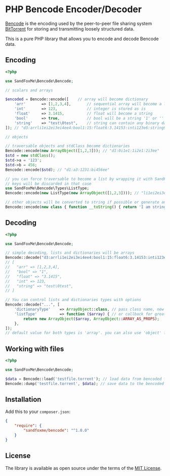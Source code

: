 # PHP Bencode Encoder/Decoder

[Bencode](https://en.wikipedia.org/wiki/Bencode) is the encoding used by the peer-to-peer file sharing system
[BitTorrent](https://en.wikipedia.org/wiki/BitTorrent) for storing and transmitting loosely structured data.

This is a pure PHP library that allows you to encode and decode Bencode data.

## Encoding

```php
<?php

use SandFoxMe\Bencode\Bencode;

// scalars and arrays

$encoded = Bencode::encode([    // array will become dictionary
    'arr'       => [1,2,3,4],       // sequential array will become a list
    'int'       => 123,             // integer is stored as is
    'float'     => 3.1415,          // float will become a string
    'bool'      => true,            // bool will be a string '1' or ''
    'string'    => "test\0test",    // string can contain any binary data
]); // "d3:arrli1ei2ei3ei4ee4:bool1:15:float6:3.14153:inti123e6:string9:test\0teste"

// objects

// traversable objects and stdClass become dictionaries
Bencode::encode(new ArrayObject([1,2,3])); // "d1:0i1e1:1i2e1:2i3ee"
$std = new stdClass(); 
$std->a = '123'; 
$std->b = 456;
Bencode::encode($std); // "d1:a3:1231:bi456ee"

// you can force traversable to become a list by wrapping it with SandFoxMe\Bencode\Types\ListType
// keys will be discarded in that case
use SandFoxMe\Bencode\Types\ListType;
Bencode::encode(new ListType(new ArrayObject([1,2,3]))); // "li1ei2ei3ee"

// other objects will be converted to string if possible or generate an error if not
Bencode::encode(new class { function __toString() { return 'I am string'; } }); // "11:I am string"
```

## Decoding

```php
<?php

use SandFoxMe\Bencode\Bencode;

// simple decoding, lists and dictionaries will be arrays
Bencode::decode("d3:arrli1ei2ei3ei4ee4:bool1:15:float6:3.14153:inti123e6:string9:test\0teste");
// [
//   "arr" => [1,2,3,4],
//   "bool" => "1",
//   "float" => "3.1415",
//   "int" => 123,
//   "string" => "test\0test",
// ]

// You can control lists and dictionaries types with options
Bencode::decode("...", [
    'dictionaryType'    => ArrayObject::class, // pass class name, new $type($array) will be created
    'listType'          => function ($array) { // or callback for greater flexibility
        return new ArrayObject($array, ArrayObject::ARRAY_AS_PROPS);
    },
]);
// default value for both types is 'array'. you can also use 'object' for stdClass
```

## Working with files

```php
<?php

use SandFoxMe\Bencode\Bencode;

$data = Bencode::load('testfile.torrent'); // load data from bencoded file
Bencode::dump('testfile.torrent', $data); // save data to the bencoded file
```

## Installation

Add this to your `composer.json`:

```json
{
    "require": {
        "sandfoxme/bencode": "^1.0.0"
    }
}
```

## License

The library is available as open source under the terms of the [MIT License](https://opensource.org/licenses/MIT).
